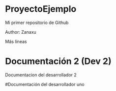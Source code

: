 # ProyectoEjemplo
Mi primer repositorio de Github

Author: Zanaxu

Más líneas


# Documentación 2 (Dev 2)
Documentacion del desarrollador 2

#Documentación del desarrollador uno

